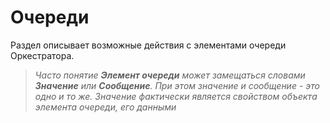 # Очереди

Раздел описывает возможные действия с элементами очереди Оркестратора. 
> *Часто понятие **Элемент очереди** может замещаться словами **Значение** или **Сообщение**. При этом значение и сообщение - это одно и то же. Значение фактически является свойством объекта элемента очереди, его данными*
